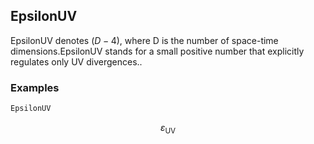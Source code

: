 ##  EpsilonUV 

EpsilonUV  denotes $(D-4)$, where $\text{D}$ is the number of space-time dimensions.EpsilonUV stands for a small positive number that explicitly regulates only UV divergences..

###  Examples 

```mathematica
EpsilonUV
```

$$\varepsilon _{\text{UV}}$$